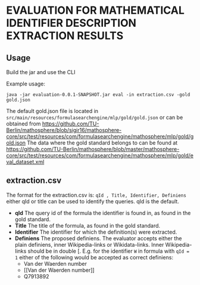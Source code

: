 EVALUATION FOR MATHEMATICAL IDENTIFIER DESCRIPTION EXTRACTION RESULTS
=====================================================================
Usage
--
Build the jar and use the CLI

Example usage: 

`java -jar evaluation-0.0.1-SNAPSHOT.jar eval -in extraction.csv -gold gold.json`

The default gold.json file is located in `src/main/resources/formulasearchengine/mlp/gold/gold.json` or can be obtained from https://github.com/TU-Berlin/mathosphere/blob/sigir16/mathosphere-core/src/test/resources/com/formulasearchengine/mathosphere/mlp/gold/gold.json
The data where the gold standard belongs to can be found at https://github.com/TU-Berlin/mathosphere/blob/master/mathosphere-core/src/test/resources/com/formulasearchengine/mathosphere/mlp/gold/eval_dataset.xml 

extraction.csv
--
The format for the extraction.csv is: `qId , Title, Identifier, Definiens` either qId or title can be used to identify the queries. qId is the default.

* **qId**
  The query id of the formula the identifier is found in, as found in the gold standard.
* **Title**
  The title of the formula, as found in the gold standard.
* **Identifier**
  The identifier for which the definition(s) were extracted.
* **Definiens**
  The proposed definiens.
  The evaluator accepts either the plain definiens, inner Wikipedia-links  or  Wikidata-links. Inner Wikipedia-links should be in double [. 
  E.g. for the identifier `W` in formula with `qId = 1` either of the following would be accepted as correct definiens:
    * Van der Waerden number
    * [[Van der Waerden number]]
    * Q7913892